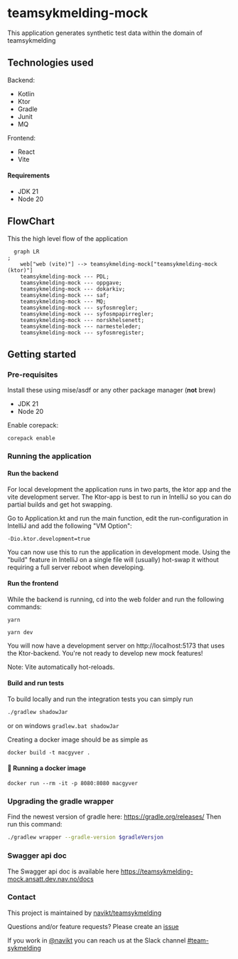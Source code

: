 # teamsykmelding-mock

This application generates synthetic test data within the domain of teamsykmelding

## Technologies used

Backend:

* Kotlin
* Ktor
* Gradle
* Junit
* MQ

Frontend:

* React
* Vite

#### Requirements

* JDK 21
* Node 20

## FlowChart

This the high level flow of the application

```mermaid
  graph LR
;
    web["web (vite)"] --> teamsykmelding-mock["teamsykmelding-mock (ktor)"]
    teamsykmelding-mock --- PDL;
    teamsykmelding-mock --- oppgave;
    teamsykmelding-mock --- dokarkiv;
    teamsykmelding-mock --- saf;
    teamsykmelding-mock --- MQ;
    teamsykmelding-mock --- syfosmregler;
    teamsykmelding-mock --- syfosmpapirregler;
    teamsykmelding-mock --- norskhelsenett;
    teamsykmelding-mock --- narmesteleder;
    teamsykmelding-mock --- syfosmregister;
```

## Getting started

### Pre-requisites

Install these using mise/asdf or any other package manager (**not** brew)

- JDK 21
- Node 20

Enable corepack:

``` shell
corepack enable
```

### Running the application

#### Run the backend

For local development the application runs in two parts, the ktor app and the vite development server. The Ktor-app is
best to run in IntelliJ so you can do partial builds and get hot swapping.

Go to Application.kt and run the main function, edit the run-configuration in IntelliJ and add the following "VM
Option":

```plain
-Dio.ktor.development=true
```

You can now use this to run the application in development mode. Using the "build" feature in IntelliJ on a single file
will (usually) hot-swap it without requiring a full server reboot when developing.

#### Run the frontend

While the backend is running, cd into the web folder and run the following commands:

``` shell
yarn
```

``` shell
yarn dev
```

You will now have a development server on http://localhost:5173 that uses the Ktor-backend. You're not ready to develop
new mock features!

Note: Vite automatically hot-reloads.

#### Build and run tests

To build locally and run the integration tests you can simply run

``` bash
./gradlew shadowJar
```

or on windows
`gradlew.bat shadowJar`

Creating a docker image should be as simple as

``` shell
docker build -t macgyver .
```

#### :floppy_disk: Running a docker image

``` shell
docker run --rm -it -p 8080:8080 macgyver
```

### Upgrading the gradle wrapper

Find the newest version of gradle here: https://gradle.org/releases/ Then run this command:

``` bash 
./gradlew wrapper --gradle-version $gradleVersjon
```

### Swagger api doc

The Swagger api doc is available here
https://teamsykmelding-mock.ansatt.dev.nav.no/docs

### Contact

This project is maintained by [navikt/teamsykmelding](CODEOWNERS)

Questions and/or feature requests? Please create an
[issue](https://github.com/navikt/teamsykmelding-mock/issues)

If you work in [@navikt](https://github.com/navikt) you can reach us at the Slack
channel [#team-sykmelding](https://nav-it.slack.com/archives/CMA3XV997)
